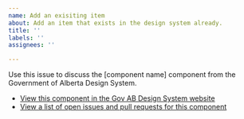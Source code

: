 ```yaml
---
name: Add an exisiting item
about: Add an item that exists in the design system already.
title: ''
labels: ''
assignees: ''

---
```


Use this issue to discuss the [component name] component from the Government of Alberta Design System.

- [View this component in the Gov AB Design System website](https://design.alberta.ca/components/button)
- [View a list of open issues and pull requests for this component](https://github.com/GovAlta/ui-components/labels/Component%20name)
